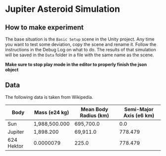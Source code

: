 # Jupiter Asteroid Simulation

## How to make experiment
The base situation is the `Basic Setup` scene in the Unity project.
Any time you want to test some deviation, copy the scene and rename it. 
Follow the instructions in the Debug Log on what to do.
The results of that simulation will be saved in the `Data` folder in a file with the same name as the scene.

**Make sure to stop play mode in the editor to properly finish the json object**

## Data
The following data is taken from Wikipedia.
<!-- TODO: check if NASA's or spacereference.org has different data -->
| Body       | Mass (e24 kg) | Mean Body Radius (km) | Semi-Major Axis (e6 km) |
| ---------- | ------------- | --------------------- | ----------------------- |
| Sun        | 1,988,500.000 | 695,700.0             | 0.0                     |
| Jupiter    | 1,898.200     | 69,911.0              | 778.479                 |
| 624 Hektor | 0.0000079     | 225.0                 | 778.479                 |